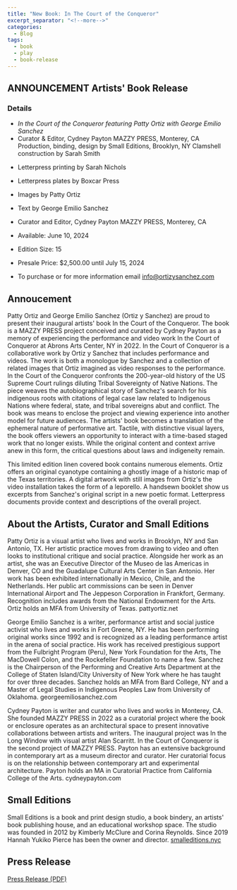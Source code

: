 ```yaml
---
title: "New Book: In The Court of the Conqueror"
excerpt_separator: "<!--more-->"
categories:
  - Blog
tags:
  - book
  - play
  - book-release
---
```

## ANNOUNCEMENT Artists' Book Release
### Details
- *In the Court of the Conqueror featuring Patty Ortiz with George Emilio Sanchez* 
- Curator & Editor, Cydney Payton MAZZY PRESS, Monterey, CA Production, binding, design by Small Editions, Brooklyn, NY Clamshell construction by Sarah Smith
<!--more-->
- Letterpress printing by Sarah Nichols
- Letterpress plates by Boxcar Press
- Images by Patty Ortiz
- Text by George Emilio Sanchez
- Curator and Editor, Cydney Payton MAZZY PRESS, Monterey, CA

- Available: June 10, 2024
- Edition Size: 15
- Presale Price: $2,500.00 until July 15, 2024
- To purchase or for more information email info@ortizysanchez.com

## Annoucement
Patty Ortiz and George Emilio Sanchez (Ortiz y Sanchez) are proud to present their inaugural artists' book In the Court of the Conqueror. The book is a MAZZY PRESS project conceived and curated by Cydney Payton as a memory of experiencing the performance and video work In the Court of Conqueror at Abrons Arts Center, NY in 2022. In the Court of Conqueror is a collaborative work by Ortiz y Sanchez that includes performance and videos. The work is both a monologue by Sanchez and a collection of related images that Ortiz imagined as video responses to the performance. In the Court of the Conqueror confronts the 200-year-old history of the US Supreme Court rulings diluting Tribal Sovereignty of Native Nations. The piece weaves the autobiographical story of Sanchez's search for his indigenous roots with citations of legal case law related to Indigenous Nations where federal, state, and tribal sovereigns abut and conflict. The book was means to enclose the project and viewing experience into another model for future audiences. The artists' book becomes a translation of the ephemeral nature of performative art. Tactile, with distinctive visual layers, the book offers viewers an opportunity to interact with a time-based staged work that no longer exists. While the original content and context arrive anew in this form, the critical questions about laws and indigeneity remain.

This limited edition linen covered book contains numerous elements. Ortiz offers an original cyanotype containing a ghostly image of a historic map of the Texas territories. A digital artwork with still images from Ortiz's the video installation takes the form of a leporello. A handsewn booklet show us excerpts from Sanchez's original script in a new poetic format. Letterpress documents provide context and descriptions of the overall project.

## About the Artists, Curator and Small Editions

Patty Ortiz is a visual artist who lives and works in Brooklyn, NY and San Antonio, TX. Her artistic practice moves from drawing to video and often looks to institutional critique and social practice. Alongside her work as an artist, she was an Executive Director of the Museo de las Americas in Denver, CO and the Guadalupe Cultural Arts Center in San Antonio. Her work has been exhibited internationally in Mexico, Chile, and the Netherlands. Her public art commissions can be seen in Denver International Airport and The Jeppeson Corporation in Frankfort, Germany. Recognition includes awards from the National Endowment for the Arts. Ortiz holds an MFA from University of Texas. pattyortiz.net

George Emilio Sanchez is a writer, performance artist and social justice activist who lives and works in Fort Greene, NY. He has been performing original works since 1992 and is recognized as a leading performance artist in the arena of social practice. His work has received prestigious support from the Fulbright Program (Peru), New York Foundation for the Arts, The MacDowell Colon, and the Rockefeller Foundation to name a few. Sanchez is the Chairperson of the Performing and Creative Arts Department at the College of Staten Island/City University of New York where he has taught for over three decades. Sanchez holds an MFA from Bard College, NY and a Master of Legal Studies in Indigenous Peoples Law from University of Oklahoma. georgeemiliosanchez.com

Cydney Payton is writer and curator who lives and works in Monterey, CA. She founded MAZZY PRESS in 2022 as a curatorial project where the book or enclosure operates as an architectural space to present innovative collaborations between artists and writers. The inaugural project was In the Long Window with visual artist Alan Scarritt. In the Court of Conqueror is the second project of MAZZY PRESS. Payton has an extensive background in contemporary art as a museum director and curator. Her curatorial focus is on the relationship between contemporary art and experimental architecture. Payton holds an MA in Curatorial Practice from California College of the Arts. cydneypayton.com

## Small Editions
Small Editions is a book and print design studio, a book bindery, an artists' book publishing house, and an educational workshop space. The studio was founded in 2012 by Kimberly McClure and Corina Reynolds. Since 2019 Hannah Yukiko Pierce has been the owner and director. [smalleditions.nyc](https://smalleditions.nyc)

## Press Release
[Press Release (PDF)](/assets/pdfs/IntheCourtoftheConqueror-book.pdf)
